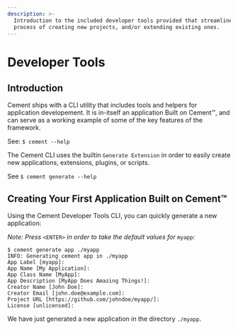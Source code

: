 ```yaml
---
description: >-
  Introduction to the included developer tools provided that streamline the
  process of creating new projects, and/or extending existing ones.
---
```


# Developer Tools

## Introduction

Cement ships with a CLI utility that includes tools and helpers for application developement. It is in-itself an application Built on Cement™, and can serve as a working example of some of the key features of the framework.

See: `$ cement --help`

The Cement CLI uses the builtin `Generate Extension` in order to easily create new applications, extensions, plugins, or scripts.

See `$ cement generate --help`

## Creating Your First Application Built on Cement™

Using the Cement Developer Tools CLI, you can quickly generate a new application:

_Note: Press_ `<ENTER>` _in order to take the default values for_ `myapp`_:_

```text
$ cement generate app ./myapp
INFO: Generating cement app in ./myapp
App Label [myapp]:
App Name [My Application]:
App Class Name [MyApp]:
App Description [MyApp Does Amazing Things!]:
Creator Name [John Doe]:
Creator Email [john.doe@example.com]:
Project URL [https://github.com/johndoe/myapp/]:
License [unlicensed]:
```

We have just generated a new application in the directory `./myapp`.

